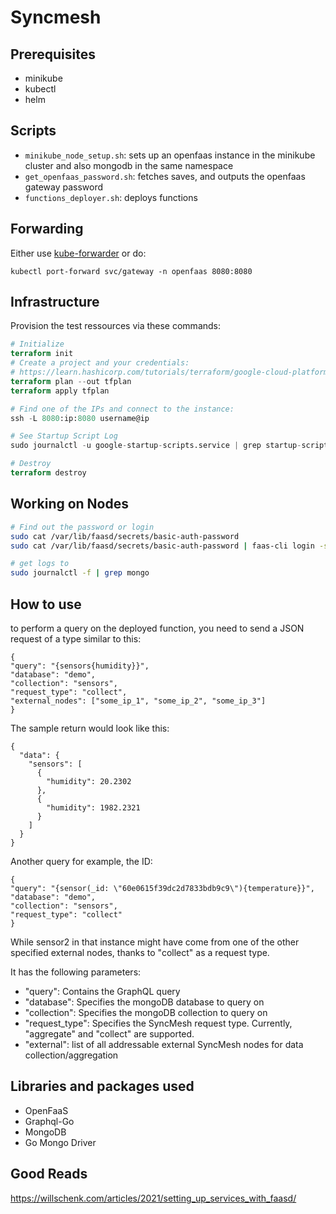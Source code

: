 # Syncmesh

## Prerequisites

- minikube
- kubectl
- helm

## Scripts

- `minikube_node_setup.sh`: sets up an openfaas instance in the minikube cluster and also mongodb in the same namespace
- `get_openfaas_password.sh`: fetches saves, and outputs the openfaas gateway password
- `functions_deployer.sh`: deploys functions

## Forwarding

Either use [kube-forwarder](https://www.electronjs.org/apps/kube-forwarder) or do:

`kubectl port-forward svc/gateway -n openfaas 8080:8080`

## Infrastructure

Provision the test ressources via these commands:

```terraform
# Initialize
terraform init
# Create a project and your credentials:
# https://learn.hashicorp.com/tutorials/terraform/google-cloud-platform-build#set-up-gcp
terraform plan --out tfplan
terraform apply tfplan

# Find one of the IPs and connect to the instance:
ssh -L 8080:ip:8080 username@ip

# See Startup Script Log
sudo journalctl -u google-startup-scripts.service | grep startup-script

# Destroy
terraform destroy
```


## Working on Nodes 

```bash
# Find out the password or login
sudo cat /var/lib/faasd/secrets/basic-auth-password
sudo cat /var/lib/faasd/secrets/basic-auth-password | faas-cli login -s

# get logs to 
sudo journalctl -f | grep mongo


```

## How to use
to perform a query on the deployed function, you need to send a JSON request of a type similar to this:
```
{
"query": "{sensors{humidity}}",
"database": "demo",
"collection": "sensors",
"request_type": "collect",
"external_nodes": ["some_ip_1", "some_ip_2", "some_ip_3"]
}
```
The sample return would look like this:
```
{
  "data": {
    "sensors": [
      {
        "humidity": 20.2302
      },
      {
        "humidity": 1982.2321
      }
    ]
  }
}

```
Another query for example, the ID:
```
{
"query": "{sensor(_id: \"60e0615f39dc2d7833bdb9c9\"){temperature}}",
"database": "demo",
"collection": "sensors",
"request_type": "collect"
}
```

While sensor2 in that instance might have come from one of the other specified external nodes, thanks to "collect" as a request type. 

It has the following parameters:
- "query": Contains the GraphQL query
- "database": Specifies the mongoDB database to query on
- "collection": Specifies the mongoDB collection to query on
- "request_type": Specifies the SyncMesh request type. Currently, "aggregate" and "collect" are supported.
- "external": list of all addressable external SyncMesh nodes for data collection/aggregation

## Libraries and packages used
- OpenFaaS
- Graphql-Go
- MongoDB
- Go Mongo Driver

## Good Reads

https://willschenk.com/articles/2021/setting_up_services_with_faasd/